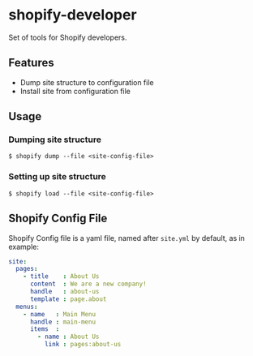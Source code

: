 # shopify-developer
Set of tools for Shopify developers.

## Features

- Dump site structure to configuration file
- Install site from configuration file

## Usage

### Dumping site structure

```
$ shopify dump --file <site-config-file>
```

### Setting up site structure

```
$ shopify load --file <site-config-file>
```

## Shopify Config File

Shopify Config file is a yaml file, named after `site.yml` by default, as in example:

```yml
site:
  pages:
    - title    : About Us
      content  : We are a new company!
      handle   : about-us
      template : page.about
  menus:
    - name   : Main Menu
      handle : main-menu
      items  :
        - name : About Us
          link : pages:about-us
```
